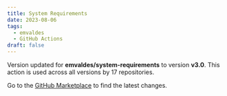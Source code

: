 ```yaml
---
title: System Requirements
date: 2023-08-06
tags:
  - emvaldes
  - GitHub Actions
draft: false
---
```



Version updated for **emvaldes/system-requirements** to version **v3.0**.
This action is used across all versions by 17 repositories.

Go to the [GitHub Marketplace](https://github.com/marketplace/actions/system-requirements) to find the latest changes.
